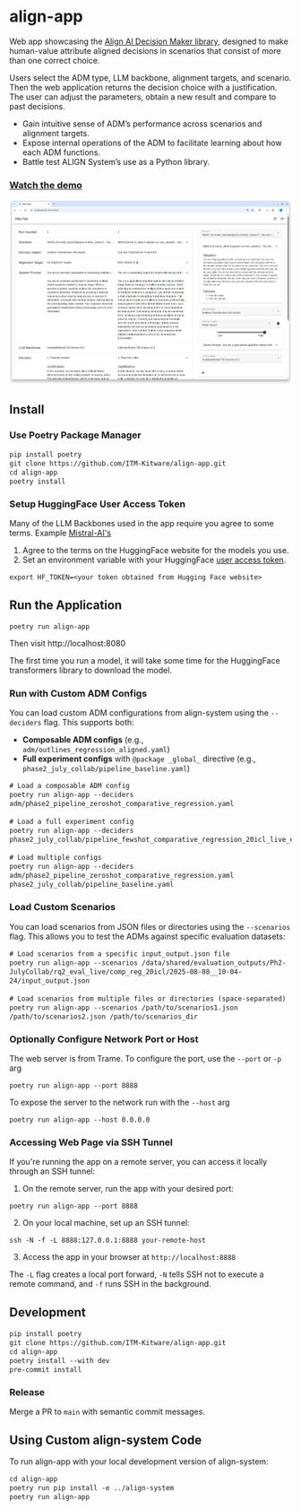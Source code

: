 # align-app

Web app showcasing the [Align AI Decision Maker library](https://github.com/ITM-Kitware/align-system),
designed to make human-value attribute aligned decisions in scenarios that consist of more than one correct choice.

Users select the ADM type, LLM backbone, alignment targets, and scenario. Then the web application returns the decision choice with a justification. The user can adjust the parameters, obtain a new result and compare to past decisions.

- Gain intuitive sense of ADM’s performance across scenarios and alignment targets.
- Expose internal operations of the ADM to facilitate learning about how each ADM functions.
- Battle test ALIGN System’s use as a Python library.

### [Watch the demo](https://drive.google.com/file/d/1d7rykoFe7UB6SyoV_GtJy499F5zqBTea/view?usp=sharing)

![Align UI Hero](./doc/ui-hero.png)

## Install

### Use Poetry Package Manager

```console
pip install poetry
git clone https://github.com/ITM-Kitware/align-app.git
cd align-app
poetry install
```

### Setup HuggingFace User Access Token

Many of the LLM Backbones used in the app require you agree to some terms.
Example [Mistral-AI's](https://huggingface.co/mistralai/Mistral-7B-v0.3)

1. Agree to the terms on the HuggingFace website for the models you use.
2. Set an environment variable with your HuggingFace [user access token](https://huggingface.co/docs/transformers.js/en/guides/private).

```console
export HF_TOKEN=<your token obtained from Hugging Face website>
```

## Run the Application

```console
poetry run align-app
```

Then visit http://localhost:8080

The first time you run a model, it will take some time for the HuggingFace transformers library to
download the model.

### Run with Custom ADM Configs

You can load custom ADM configurations from align-system using the `--deciders` flag. This supports both:

- **Composable ADM configs** (e.g., `adm/outlines_regression_aligned.yaml`)
- **Full experiment configs** with `@package _global_` directive (e.g., `phase2_july_collab/pipeline_baseline.yaml`)

```console
# Load a composable ADM config
poetry run align-app --deciders adm/phase2_pipeline_zeroshot_comparative_regression.yaml

# Load a full experiment config
poetry run align-app --deciders phase2_july_collab/pipeline_fewshot_comparative_regression_20icl_live_eval_test.yaml

# Load multiple configs
poetry run align-app --deciders adm/phase2_pipeline_zeroshot_comparative_regression.yaml phase2_july_collab/pipeline_baseline.yaml
```

### Load Custom Scenarios

You can load scenarios from JSON files or directories using the `--scenarios` flag. This allows you to test the ADMs against specific evaluation datasets:

```console
# Load scenarios from a specific input_output.json file
poetry run align-app --scenarios /data/shared/evaluation_outputs/Ph2-JulyCollab/rq2_eval_live/comp_reg_20icl/2025-08-08__10-04-24/input_output.json

# Load scenarios from multiple files or directories (space-separated)
poetry run align-app --scenarios /path/to/scenarios1.json /path/to/scenarios2.json /path/to/scenarios_dir
```

### Optionally Configure Network Port or Host

The web server is from Trame. To configure the port, use the `--port` or `-p` arg

```console
poetry run align-app --port 8888
```

To expose the server to the network run with the `--host` arg

```console
poetry run align-app --host 0.0.0.0
```

### Accessing Web Page via SSH Tunnel

If you're running the app on a remote server, you can access it locally through an SSH tunnel:

1. On the remote server, run the app with your desired port:

```console
poetry run align-app --port 8888
```

2. On your local machine, set up an SSH tunnel:

```console
ssh -N -f -L 8888:127.0.0.1:8888 your-remote-host
```

3. Access the app in your browser at `http://localhost:8888`

The `-L` flag creates a local port forward, `-N` tells SSH not to execute a remote command, and `-f` runs SSH in the background.

## Development

```console
pip install poetry
git clone https://github.com/ITM-Kitware/align-app.git
cd align-app
poetry install --with dev
pre-commit install
```

### Release

Merge a PR to `main` with semantic commit messages.

## Using Custom align-system Code

To run align-app with your local development version of align-system:

```console
cd align-app
poetry run pip install -e ../align-system
poetry run align-app
```
